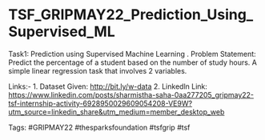 # TSF_GRIPMAY22_Prediction_Using_Supervised_ML

Task1: Prediction using Supervised Machine Learning . 
Problem Statement: Predict the percentage of a student based on the number of study hours. A simple linear regression task that involves 2 variables.

Links:-
      1. Dataset Given: http://bit.ly/w-data
      2. Linkedln Link: https://www.linkedin.com/posts/sharmistha-saha-0aa277205_gripmay22-tsf-internship-activity-6928950029609054208-VE9W?utm_source=linkedin_share&utm_medium=member_desktop_web
      
  Tags: #GRIPMAY22 #thesparksfoundation #tsfgrip #tsf
